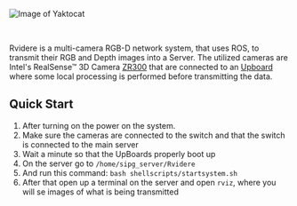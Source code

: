 ![Image of Yaktocat](https://github.com/DonHaul/Rvidere/blob/master/logo.png)

<br>

Rvidere is a multi-camera RGB-D network system, that uses ROS, to transmit their RGB and Depth images into a Server.  The utilized cameras are  Intel's RealSense™ 3D Camera [ZR300](https://click.intel.com/media/ZR300-Product-Datasheet-Public-002.pdf) that are connected to an [Upboard](https://up-board.org/up/specifications/) where some local processing is performed before transmitting the data.


## Quick Start
1. After turning on the power on the system.
2. Make sure the cameras are connected to the switch and that the switch is connected to the main server
3. Wait a minute so that the UpBoards properly boot up
4. On the server go to `/home/sipg_server/Rvidere`
5. And run this command: `bash shellscripts/startsystem.sh`
6. After that open up a terminal on the server and open `rviz`, where you will se images of what is being transmitted
